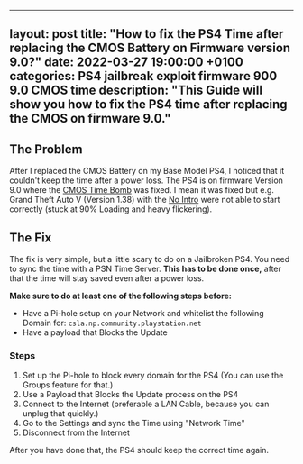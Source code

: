 
---
layout: post
title:  "How to fix the PS4 Time after replacing the CMOS Battery on Firmware version 9.0?"
date:   2022-03-27 19:00:00 +0100
categories: PS4 jailbreak exploit firmware 900 9.0 CMOS time
description: "This Guide will show you how to fix the PS4 time after replacing the CMOS on firmware 9.0."
---
## The Problem

After I replaced the CMOS Battery on my Base Model PS4, I noticed that it couldn't keep the time after a power loss. The PS4 is on firmware Version 9.0 where the [CMOS Time Bomb](https://www.ps4storage.com/functional-cmos-battery-is-inevitably-required-by-ps4-and-ps5-system/) was fixed. I mean it was fixed but e.g. Grand Theft Auto V (Version 1.38) with the [No Intro](https://github.com/illusion0001/illusion0001.github.io/blob/04223072dd1ba6cb5deb4ee7953bfc2e1430745f/_patch0/orbis/GTA5-Orbis.yml) were not able to start correctly (stuck at 90% Loading and heavy flickering).

## The Fix

The fix is very simple, but a little scary to do on a Jailbroken PS4. You need to sync the time with a PSN Time Server. **This has to be done once,** after that the time will stay saved even after a power loss.

**Make sure to do at least one of the following steps before:**

- Have a Pi-hole setup on your Network and whitelist the following Domain for: ```csla.np.community.playstation.net```
- Have a payload that Blocks the Update

### Steps

1. Set up the Pi-hole to block every domain for the PS4 (You can use the Groups feature for that.)
2. Use a Payload that Blocks the Update process on the PS4
3. Connect to the Internet (preferable a LAN Cable, because you can unplug that quickly.)
4. Go to the Settings and sync the Time using "Network Time"
5. Disconnect from the Internet

After you have done that, the PS4 should keep the correct time again.

